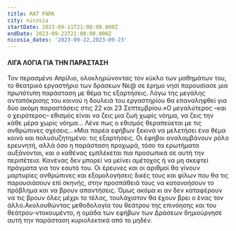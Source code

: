 ```yaml
---
title: RAT PARK
city: nicosia
startDate: 2023-09-21T21:00:00.000Z
endDate: 2023-09-22T21:00:00.000Z
nicosia_dates: '2023-09-22,2023-09-23'
---
```


#### ΛΙΓΑ ΛΟΓΙΑ ΓΙΑ ΤΗΝ ΠΑΡΑΣΤΑΣΗ

Τον περασμένο	Απρίλιο,	ολοκληρώνοντας	τον κύκλο των μαθημάτων	του, το θεατρικό εργαστήριο των δράσεων Νε@ σε έρημο νησί παρουσίασε μια πρωτότυπη παράσταση με θέμα τις εξαρτήσεις. Λόγω της μεγάλης ανταπόκρισης του κοινού η δουλειά του εργαστηρίου θα επαναληφθεί για δύο ακόμη παραστάσεις στις 22 και 23 Σεπτεμβρίου.«Ο μεγαλύτερος –και ο χειρότερος– εθισμός είναι να ζεις μια ζωή χωρίς νόημα, να ζεις την κάθε μέρα χωρίς νόημα... Λένε πως ο εθισμός θεραπεύεται με τις ανθρώπινες σχέσεις...»Μια παρέα εφήβων ξεκινά να μελετήσει ένα θέμα κοινό και πολυσυζητημένο: τις εξαρτήσεις. Οι έφηβοι αναλαμβάνουν ρόλο ερευνητή, αλλά όσο η παράσταση προχωρά, τόσο τα ερωτήματα αυξάνονται, και ο καθένας εμπλέκεται πια προσωπικά σε αυτή την περιπέτεια. Κανένας δεν μπορεί να μείνει αμέτοχος ή να μη σκεφτεί πράγματα για τον εαυτό του. Οι έρευνες και οι αριθμοί θα γίνουν μαρτυρίες ανθρώπινες και εξομολογήσεις δικές τους και φίλων που θα τις παρουσιάσουν επί σκηνής, στην προσπάθειά τους να κατανοήσουν το πρόβλημα και να βρουν απαντήσεις. Όμως ακόμα κι αν δεν καταφέρουν να τις βρουν όλες μέχρι το τέλος, τουλάχιστον θα έχουν βρει ο ένας τον άλλο.Ακολουθώντας μεθοδολογία του θεάτρου της επινόησης και του θεάτρου-ντοκουμέντο, η ομάδα των εφήβων των Δράσεων δημιούργησε αυτή την παράσταση κυριολεκτικά από το μηδέν.
